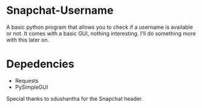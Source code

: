 # Snapchat-Username
A basic python program that allows you to check if a username is available or not.
It comes with a basic GUI, nothing interesting. I'll do something more with this later on.

# Depedencies
+ Requests
+ PySimpleGUI

Special thanks to sdushantha for the Snapchat header.
